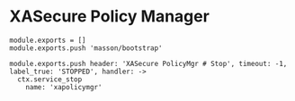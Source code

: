 
# XASecure Policy Manager

    module.exports = []
    module.exports.push 'masson/bootstrap'

    module.exports.push header: 'XASecure PolicyMgr # Stop', timeout: -1, label_true: 'STOPPED', handler: ->
      ctx.service_stop
        name: 'xapolicymgr'

